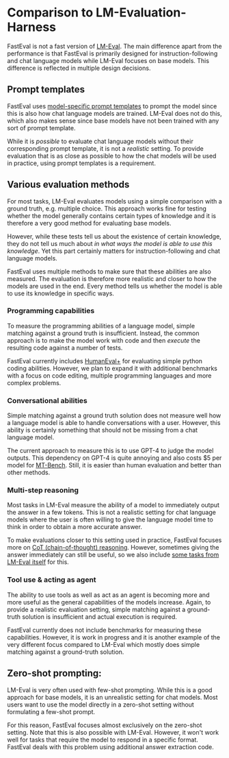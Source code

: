 # Comparison to LM-Evaluation-Harness

FastEval is not a fast version of [LM-Eval](https://github.com/EleutherAI/lm-evaluation-harness).
The main difference apart from the performance is that FastEval is primarily designed for instruction-following and chat language models while LM-Eval focuses on base models.
This difference is reflected in multiple design decisions.

## Prompt templates
FastEval uses [model-specific prompt templates](/docs/model-type.md) to prompt the model since this is also how chat language models are trained.
LM-Eval does not do this, which also makes sense since base models have not been trained with any sort of prompt template.

While it is _possible_ to evaluate chat language models without their corresponding prompt template, it is not a _realistic_ setting.
To provide evaluation that is as close as possible to how the chat models will be used in practice, using prompt templates is a requirement.

## Various evaluation methods
For most tasks, LM-Eval evaluates models using a simple comparison with a ground truth, e.g. multiple choice.
This approach works fine for testing whether the model generally contains certain types of knowledge and it is therefore a very good method for evaluating base models.

However, while these tests tell us about the existence of certain knowledge, they do not tell us much about _in what ways the model is able to use this knowledge_.
Yet this part certainly matters for instruction-following and chat language models.

FastEval uses multiple methods to make sure that these abilities are also measured.
The evaluation is therefore more realistic and closer to how the models are used in the end.
Every method tells us whether the model is able to use its knowledge in specific ways.

### Programming capabilities
To measure the programming abilities of a language model, simple matching against a ground truth is insufficient.
Instead, the common approach is to make the model work with code and then _execute_ the resulting code against a number of tests.

FastEval currently includes [HumanEval+](https://fasteval.github.io/FastEval/#?benchmark=human-eval-plus) for evaluating simple python coding abilities.
However, we plan to expand it with additional benchmarks with a focus on code editing, multiple programming languages and more complex problems.

### Conversational abilities
Simple matching against a ground truth solution does not measure well how a language model is able to handle conversations with a user.
However, this ability is certainly something that should not be missing from a chat language model.

The current approach to measure this is to use GPT-4 to judge the model outputs.
This dependency on GPT-4 is quite annoying and also costs $5 per model for [MT-Bench](https://fasteval.github.io/FastEval/#?benchmark=mt-bench).
Still, it is easier than human evaluation and better than other methods.

### Multi-step reasoning
Most tasks in LM-Eval measure the ability of a model to immediately output the answer in a few tokens.
This is not a realistic setting for chat language models where the user is often willing to give the language model time to think in order to obtain a more accurate answer.

To make evaluations closer to this setting used in practice, FastEval focuses more on [CoT (chain-of-thought) reasoning](https://fasteval.github.io/FastEval/#?benchmark=cot).
However, sometimes giving the answer immediately can still be useful, so we also include [some tasks from LM-Eval itself](https://fasteval.github.io/FastEval/#?benchmark=lm-evaluation-harness) for this.

### Tool use & acting as agent
The ability to use tools as well as act as an agent is becoming more and more useful as the general capabilities of the models increase.
Again, to provide a realistic evaluation setting, simple matching against a ground-truth solution is insufficient and actual execution is required.

FastEval currently does not include benchmarks for measuring these capabilities.
However, it is work in progress and it is another example of the very different focus compared to LM-Eval which mostly does simple matching against a ground-truth solution.

## Zero-shot prompting:
LM-Eval is very often used with few-shot prompting.
While this is a good approach for base models, it is an unrealistic setting for chat models.
Most users want to use the model directly in a zero-shot setting without formulating a few-shot prompt.

For this reason, FastEval focuses almost exclusively on the zero-shot setting.
Note that this is also possible with LM-Eval.
However, it won't work well for tasks that require the model to respond in a specific format.
FastEval deals with this problem using additional answer extraction code.
